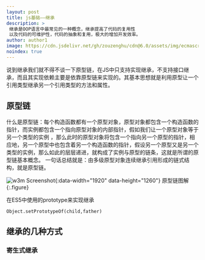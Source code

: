 ```yaml
---
layout: post
title: js基础——继承
description: >
 继承是OOP语言中最常见的一种概念，继承提高了代码的复用性
 以及代码的可维护性，代码的抽象和复用，极大的增加开发效率。
author: author1
image: https://cdn.jsdelivr.net/gh/zouzenghu/cdn@6.0/assets/img/ecmascript/v2-f85edf8f9e7640de7a72a8cd41004634_hd.jpg
noindex: true
---
```

说到继承我们就不得不谈一下原型链，在JS中只支持实现继承，不支持接口继承，而且其实现依赖主要是依靠原型链来实现的。其基本思想就是利用原型让一个引用类型继承另一个引用类型的方法和属性。

## 原型链
什么是原型链：每个构造函数都有一个原型对象，原型对象都包含一个构造函数的指针，而实例都包含一个指向原型对象的内部指针，假如我们让一个原型对象等于另一个类型的实例
，那么此时的原型对象将包含一个指向另一个原型的指针，相应地，另一个原型中也包含着另一个构造函数的指针，假设另一个原型又是另一个类型的实例，那么如此的层层递进，就构成了实例与原型的链条，这就是所谓的原型链基本概念。
一句话总结就是：由多级原型对象连续继承引用形成的链式结构，就是原型链。

![w3m Screenshot](https://cdn.jsdelivr.net/gh/zouzenghu/cdn@6.0/assets/img/ecmascript/prototype1.png){:data-width="1920" data-height="1260"}
        原型链图解
{:.figure}

在ES5中使用的prototype来实现继承
```
Object.setPrototypeOf(child,father)

```
## 继承的几种方式

### 寄生式继承





